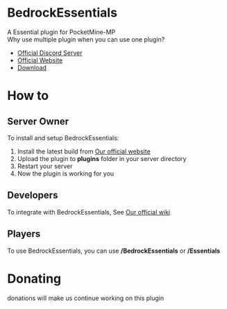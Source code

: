# BedrockEssentials
A Essential plugin for PocketMine-MP<br>
Why use multiple plugin when you can use one plugin?
- [Official Discord Server](https://BEDevs.us.to/discord)
- [Official Website](https://BEDevs.us.to)
- [Download](https://BedrockEssentials.BEDevs.us.to/download)
# How to
## Server Owner
To install and setup BedrockEssentials:
1. Install the latest build from [Our official website](https://BedrockEssentials.BEDevs.us.to/build/latest)
2. Upload the plugin to **plugins** folder in your server directory
3. Restart your server
4. Now the plugin is working for you
## Developers
To integrate with BedrockEssentials, See [Our official wiki](https://BedrockEssentials.BEDevs.us.to/goto/bedrockessentials/wiki)
## Players
To use BedrockEssentials, you can use **/BedrockEssentials** or **/Essentials**
# Donating
donations will make us continue working on this plugin